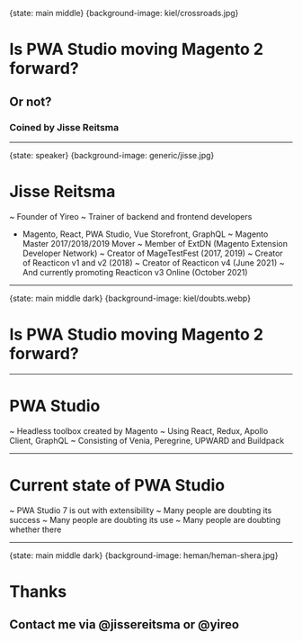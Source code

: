 {state: main middle}
{background-image: kiel/crossroads.jpg}
# Is PWA Studio moving Magento 2 forward?
## Or not?
### Coined by Jisse Reitsma

---
{state: speaker}
{background-image: generic/jisse.jpg}
# Jisse Reitsma
~ Founder of Yireo
~ Trainer of backend and frontend developers
  - Magento, React, PWA Studio, Vue Storefront, GraphQL
~ Magento Master 2017/2018/2019 Mover
~ Member of ExtDN (Magento Extension Developer Network)
~ Creator of MageTestFest (2017, 2019)
~ Creator of Reacticon v1 and v2 (2018)
~ Creator of Reacticon v4 (June 2021)
~ And currently promoting Reacticon v3 Online (October 2021)

---
{state: main middle dark}
{background-image: kiel/doubts.webp}
# Is PWA Studio moving Magento 2 forward?

---
# PWA Studio
~ Headless toolbox created by Magento
~ Using React, Redux, Apollo Client, GraphQL
~ Consisting of Venia, Peregrine, UPWARD and Buildpack

---
# Current state of PWA Studio
~ PWA Studio 7 is out with extensibility
~ Many people are doubting its success
~ Many people are doubting its use
~ Many people are doubting whether there

---
{state: main middle dark}
{background-image: heman/heman-shera.jpg}
# Thanks
## Contact me via @jissereitsma or @yireo
